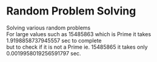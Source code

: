 # Random Problem Solving
Solving various random problems \
For large values such as 15485863 which is Prime it takes 1.9198858737945557 sec to complete \
but to check if it is not a Prime ie. 15485865 it takes only 0.0019958019256591797 sec.
